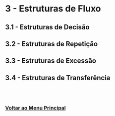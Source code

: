 # 3 - Estruturas de Fluxo

## 3.1 - Estruturas de Decisão

## 3.2 - Estruturas de Repetição

## 3.3 - Estruturas de Excessão

## 3.4 - Estruturas de Transferência

<br><br>

### [Voltar ao Menu Principal](../README.md)

